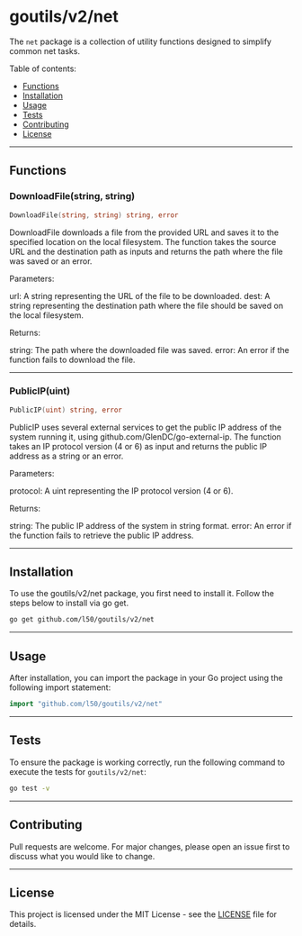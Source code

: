# goutils/v2/net

The `net` package is a collection of utility functions
designed to simplify common net tasks.

Table of contents:

- [Functions](#functions)
- [Installation](#installation)
- [Usage](#usage)
- [Tests](#tests)
- [Contributing](#contributing)
- [License](#license)

---

## Functions

### DownloadFile(string, string)

```go
DownloadFile(string, string) string, error
```

DownloadFile downloads a file from the provided URL and saves it
to the specified location on the local filesystem. The function
takes the source URL and the destination path as inputs and returns the path
where the file was saved or an error.

Parameters:

url: A string representing the URL of the file to be downloaded.
dest: A string representing the destination path where the file
should be saved on the local filesystem.

Returns:

string: The path where the downloaded file was saved.
error: An error if the function fails to download the file.

---

### PublicIP(uint)

```go
PublicIP(uint) string, error
```

PublicIP uses several external services to get the public
IP address of the system running it, using github.com/GlenDC/go-external-ip.
The function takes an IP protocol version (4 or 6) as input and
returns the public IP address as a string or an error.

Parameters:

protocol: A uint representing the IP protocol version (4 or 6).

Returns:

string: The public IP address of the system in string format.
error: An error if the function fails to retrieve the public IP address.

---

## Installation

To use the goutils/v2/net package, you first need to install it.
Follow the steps below to install via go get.

```bash
go get github.com/l50/goutils/v2/net
```

---

## Usage

After installation, you can import the package in your Go project
using the following import statement:

```go
import "github.com/l50/goutils/v2/net"
```

---

## Tests

To ensure the package is working correctly, run the following
command to execute the tests for `goutils/v2/net`:

```bash
go test -v
```

---

## Contributing

Pull requests are welcome. For major changes,
please open an issue first to discuss what
you would like to change.

---

## License

This project is licensed under the MIT
License - see the [LICENSE](../LICENSE)
file for details.
